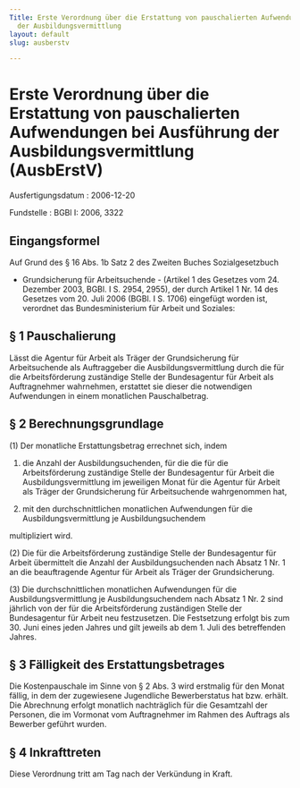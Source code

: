 ```yaml
---
Title: Erste Verordnung über die Erstattung von pauschalierten Aufwendungen bei  Ausführung
  der Ausbildungsvermittlung
layout: default
slug: ausberstv

---
```


# Erste Verordnung über die Erstattung von pauschalierten Aufwendungen bei  Ausführung der Ausbildungsvermittlung (AusbErstV)

Ausfertigungsdatum
:   2006-12-20

Fundstelle
:   BGBl I: 2006, 3322



## Eingangsformel

Auf Grund des § 16 Abs. 1b Satz 2 des Zweiten Buches Sozialgesetzbuch
- Grundsicherung für Arbeitsuchende - (Artikel 1 des Gesetzes vom 24.
Dezember 2003, BGBl. I S. 2954, 2955), der durch Artikel 1 Nr. 14 des
Gesetzes vom 20. Juli 2006 (BGBl. I S. 1706) eingefügt worden ist,
verordnet das Bundesministerium für Arbeit und Soziales:


## § 1 Pauschalierung

Lässt die Agentur für Arbeit als Träger der Grundsicherung für
Arbeitsuchende als Auftraggeber die Ausbildungsvermittlung durch die
für die Arbeitsförderung zuständige Stelle der Bundesagentur für
Arbeit als Auftragnehmer wahrnehmen, erstattet sie dieser die
notwendigen Aufwendungen in einem monatlichen Pauschalbetrag.


## § 2 Berechnungsgrundlage

(1) Der monatliche Erstattungsbetrag errechnet sich, indem

1.  die Anzahl der Ausbildungsuchenden, für die die für die
    Arbeitsförderung zuständige Stelle der Bundesagentur für Arbeit die
    Ausbildungsvermittlung im jeweiligen Monat für die Agentur für Arbeit
    als Träger der Grundsicherung für Arbeitsuchende wahrgenommen hat,


2.  mit den durchschnittlichen monatlichen Aufwendungen für die
    Ausbildungsvermittlung je Ausbildungsuchendem



multipliziert wird.

(2) Die für die Arbeitsförderung zuständige Stelle der Bundesagentur
für Arbeit übermittelt die Anzahl der Ausbildungsuchenden nach Absatz
1 Nr. 1 an die beauftragende Agentur für Arbeit als Träger der
Grundsicherung.

(3) Die durchschnittlichen monatlichen Aufwendungen für die
Ausbildungsvermittlung je Ausbildungsuchendem nach Absatz 1 Nr. 2 sind
jährlich von der für die Arbeitsförderung zuständigen Stelle der
Bundesagentur für Arbeit neu festzusetzen. Die Festsetzung erfolgt bis
zum 30. Juni eines jeden Jahres und gilt jeweils ab dem 1. Juli des
betreffenden Jahres.


## § 3 Fälligkeit des Erstattungsbetrages

Die Kostenpauschale im Sinne von § 2 Abs. 3 wird erstmalig für den
Monat fällig, in dem der zugewiesene Jugendliche Bewerberstatus hat
bzw. erhält. Die Abrechnung erfolgt monatlich nachträglich für die
Gesamtzahl der Personen, die im Vormonat vom Auftragnehmer im Rahmen
des Auftrags als Bewerber geführt wurden.


## § 4 Inkrafttreten

Diese Verordnung tritt am Tag nach der Verkündung in Kraft.

